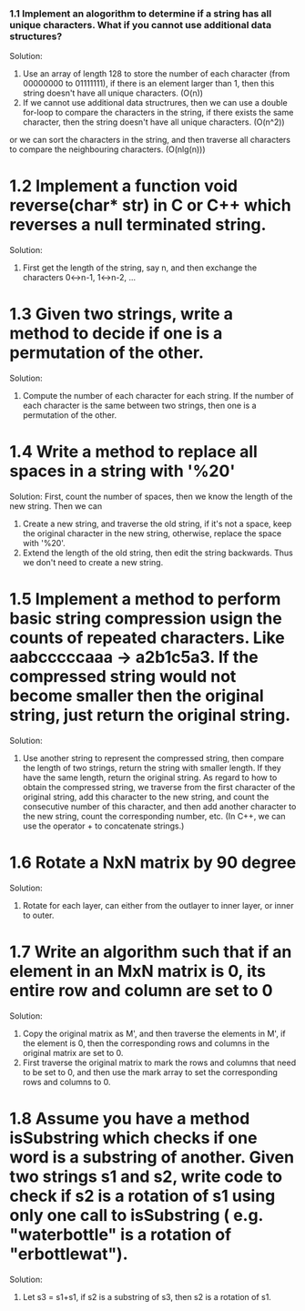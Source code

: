 ### 1.1 Implement an alogorithm to determine if a string has all unique characters. What if you cannot use additional data structures?

Solution: 

1. Use an array of length 128 to store the number of each character (from 00000000 to 01111111), if there is an element larger
than 1, then this string doesn't have all unique characters. (O(n)) 
2. If we cannot use additional data structrures, then we can use a double for-loop to compare the characters in 
the string, if there exists the same character, then the string doesn't have all unique characters. (O(n^2))

or we can sort the characters in the string, and then traverse all characters to compare the neighbouring characters. (O(nlg(n)))

1.2 Implement a function void reverse(char* str) in C or C++ which reverses a null terminated string.
==========
Solution:
1. First get the length of the string, say n, and then exchange the characters 0<->n-1, 1<->n-2, ...

1.3 Given two strings, write a method to decide if one is a permutation of the other.
==========
Solution:
1. Compute the number of each character for each string. If the number of each character
is the same between two strings, then one is a permutation of the other.

1.4 Write a method to replace all spaces in a string with '%20'
==========
Solution:
First, count the number of spaces, then we know the length of the new string. Then we can 
1. Create a new string, and traverse the old string, if it's not a space, keep the original character in the 
new string, otherwise, replace the space with '%20'. 
2. Extend the length of the old string, then edit the string backwards. Thus we don't need to create a new string.

1.5 Implement a method to perform basic string compression usign the counts of repeated characters. Like 
aabcccccaaa -> a2b1c5a3. If the compressed string would not become smaller then the original string, just
return the original string. 
==========
Solution:
1. Use another string to represent the compressed string, then compare the length of two strings, return 
the string with smaller length. If they have the same length, return the original string. As regard to how
to obtain the compressed string, we traverse from the first character of the original string, add this character
to the new string, and count the consecutive number of this character, and then add another character to 
the new string, count the corresponding number, etc. (In C++, we can use the operator + to concatenate strings.) 

1.6 Rotate a NxN matrix by 90 degree
==========
Solution:
1. Rotate for each layer, can either from the outlayer to inner layer, or inner to outer.

1.7 Write an algorithm such that if an element in an MxN matrix is 0, its entire row and column are set to 0
==========
Solution:
1. Copy the original matrix as M', and then traverse the elements in M', if the element is 0, then the 
corresponding rows and columns in the original matrix are set to 0.
2. First traverse the original matrix to mark the rows and columns that need to be set to 0, and then use 
the mark array to set the corresponding rows and columns to 0.

1.8 Assume you have a method isSubstring which checks if one word is a substring of another. Given two
strings s1 and s2, write code to check if s2 is a rotation of s1 using only one call to isSubstring (
e.g. "waterbottle" is a rotation of "erbottlewat").
==========
Solution:
1. Let s3 = s1+s1, if s2 is a substring of s3, then s2 is a rotation of s1.





